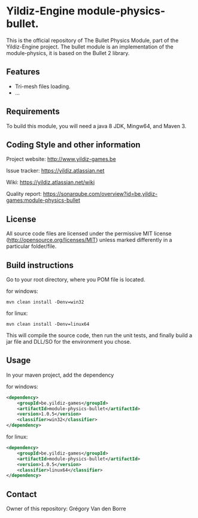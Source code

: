 # Yildiz-Engine module-physics-bullet.

This is the official repository of The Bullet Physics Module, part of the Yildiz-Engine project.
The bullet module is an implementation of the module-physics, it is based on the Bullet 2 library.

## Features

* Tri-mesh files loading.
* ...

## Requirements

To build this module, you will need a java 8 JDK, Mingw64, and Maven 3.

## Coding Style and other information

Project website:
http://www.yildiz-games.be

Issue tracker:
https://yildiz.atlassian.net

Wiki:
https://yildiz.atlassian.net/wiki

Quality report:
https://sonarqube.com/overview?id=be.yildiz-games:module-physics-bullet

## License

All source code files are licensed under the permissive MIT license
(http://opensource.org/licenses/MIT) unless marked differently in a particular folder/file.

## Build instructions

Go to your root directory, where you POM file is located.

for windows:

	mvn clean install -Denv=win32
	
for linux:

	mvn clean install -Denv=linux64

This will compile the source code, then run the unit tests, and finally build a jar file and DLL/SO for the environment you chose.

## Usage

In your maven project, add the dependency

for windows:

```xml
<dependency>
    <groupId>be.yildiz-games</groupId>
    <artifactId>module-physics-bullet</artifactId>
    <version>1.0.5</version>
	<classifier>win32</classifier>
</dependency>
```

for linux:

```xml
<dependency>
    <groupId>be.yildiz-games</groupId>
    <artifactId>module-physics-bullet</artifactId>
    <version>1.0.5</version>
	<classifier>linux64</classifier>
</dependency>
```

## Contact
Owner of this repository: Grégory Van den Borre